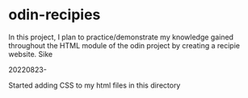 # odin-recipies

In this project, I plan to practice/demonstrate my knowledge gained throughout the HTML
module of the odin project by creating a recipie website.
Sike

20220823-

Started adding CSS to my html files in this directory